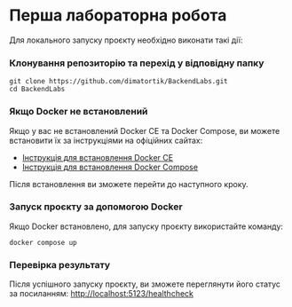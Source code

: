 # Перша лабораторна робота

Для локального запуску проєкту необхідно виконати такі дії:

### Клонування репозиторію та перехід у відповідну папку

```
git clone https://github.com/dimatortik/BackendLabs.git
cd BackendLabs
```

### Якщо Docker не встановлений

Якщо у вас не встановлений Docker CE та Docker Compose, ви можете встановити їх за інструкціями на офіційних сайтах:

- [Інструкція для встановлення Docker CE](https://docs.docker.com/get-docker/)
- [Інструкція для встановлення Docker Compose](https://docs.docker.com/compose/install/)

Після встановлення ви зможете перейти до наступного кроку.

### Запуск проєкту за допомогою Docker

Якщо Docker встановлено, для запуску проєкту використайте команду:

```
docker compose up
```

### Перевірка результату

Після успішного запуску проєкту, ви зможете переглянути його статус за посиланням: [http://localhost:5123/healthcheck](http://localhost:5123/healthcheck)
